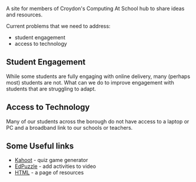 A site for members of Croydon's Computing At School hub to share ideas and resources.

Current problems that we need to address:

- student engagement
- access to technology

## Student Engagement

While some students are fully engaging with online delivery, many (perhaps most) students are not. What can we do to improve engagement with students that are struggling to adapt.

## Access to Technology

Many of our students across the borough do not have access to a laptop or PC and a broadband link to our schools or teachers.

## Some Useful links

- [Kahoot](https://kahoot.com/) - quiz game generator
- [EdPuzzle](https://edpuzzle.com) - add activities to video
- [HTML](HTML) - a page of resources
